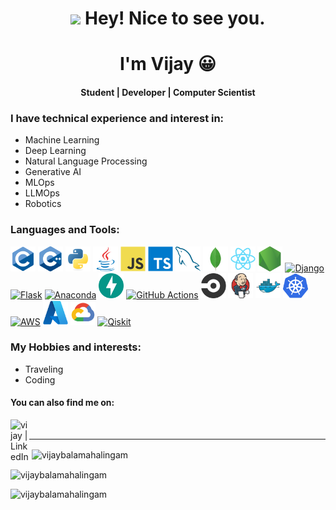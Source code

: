 <h1 align="center"><img src="https://emojis.slackmojis.com/emojis/images/1531849430/4246/blob-sunglasses.gif?1531849430" width="30"/> Hey! Nice to see you.</h1>
<h1 align="center">I'm Vijay 😀</h1>
<h4 align="center">Student | Developer | Computer Scientist 



### I have technical experience and interest in:
* Machine Learning
* Deep Learning
* Natural Language Processing
* Generative AI
* MLOps
* LLMOps 
* Robotics



<h3 align="left">Languages and Tools:</h3>
<p align="left">
  <a href="https://www.iso.org/standard/74528.html"><img src="https://raw.githubusercontent.com/devicons/devicon/master/icons/c/c-original.svg" alt="C" width="40" height="40"/></a>
  <a href="https://isocpp.org/"><img src="https://raw.githubusercontent.com/devicons/devicon/master/icons/cplusplus/cplusplus-original.svg" alt="C++" width="40" height="40"/></a>
  <a href="https://www.python.org/"><img src="https://raw.githubusercontent.com/devicons/devicon/master/icons/python/python-original.svg" alt="Python" width="40" height="40"/></a>
  <a href="https://www.oracle.com/java/"><img src="https://raw.githubusercontent.com/devicons/devicon/master/icons/java/java-original.svg" alt="Java" width="40" height="40"/></a>
  <a href="https://developer.mozilla.org/en-US/docs/Web/JavaScript"><img src="https://raw.githubusercontent.com/devicons/devicon/master/icons/javascript/javascript-original.svg" alt="JavaScript" width="40" height="40"/></a>
  <a href="https://www.typescriptlang.org/"><img src="https://raw.githubusercontent.com/devicons/devicon/master/icons/typescript/typescript-original.svg" alt="TypeScript" width="40" height="40"/></a>
  <a href="https://www.mysql.com/"><img src="https://raw.githubusercontent.com/devicons/devicon/master/icons/mysql/mysql-original.svg" alt="MySQL" width="40" height="40"/></a>
  <a href="https://www.mongodb.com/"><img src="https://raw.githubusercontent.com/devicons/devicon/master/icons/mongodb/mongodb-original.svg" alt="MongoDB" width="40" height="40"/></a>
  <a href="https://reactjs.org/"><img src="https://raw.githubusercontent.com/devicons/devicon/master/icons/react/react-original.svg" alt="React" width="40" height="40"/></a>
  <a href="https://nodejs.org/"><img src="https://raw.githubusercontent.com/devicons/devicon/master/icons/nodejs/nodejs-original.svg" alt="Node.js" width="40" height="40"/></a>
  <a href="https://www.djangoproject.com/"><img src="https://cdn.iconscout.com/icon/free/png-256/free-django-logo-icon-download-in-svg-png-gif-file-formats--community-company-brand-world-logos-vol-8-pack-icons-282855.png?f=webp&w=256" alt="Django" width="40" height="40"/></a>
  <a href="https://flask.palletsprojects.com/"><img src="https://img.icons8.com/color/512/flask.png" alt="Flask" width="40" height="40"/></a>
  <a href="https://www.anaconda.com/"><img src="https://www.vhv.rs/dpng/d/208-2081207_anaconda-python-icon-png-download-anaconda-python-icon.png" alt="Anaconda" width="40" height="40"/></a>
  <a href="https://fastapi.tiangolo.com/"><img src="https://raw.githubusercontent.com/devicons/devicon/master/icons/fastapi/fastapi-original.svg" alt="FastAPI" width="40" height="40"/></a>
  <a href="https://github.com/features/actions"><img src="https://miro.medium.com/v2/resize:fit:400/1*txwKGJOoQ2W0ka_9htbu0Q.png" alt="GitHub Actions" width="40" height="40"/></a>
  <a href="https://circleci.com/"><img src="https://raw.githubusercontent.com/devicons/devicon/master/icons/circleci/circleci-plain.svg" alt="CircleCI" width="40" height="40"/></a>
  <a href="https://www.jenkins.io/"><img src="https://raw.githubusercontent.com/devicons/devicon/master/icons/jenkins/jenkins-original.svg" alt="Jenkins" width="40" height="40"/></a>
  <a href="https://www.docker.com/"><img src="https://raw.githubusercontent.com/devicons/devicon/master/icons/docker/docker-original.svg" alt="Docker" width="40" height="40"/></a>
  <a href="https://kubernetes.io/"><img src="https://raw.githubusercontent.com/devicons/devicon/master/icons/kubernetes/kubernetes-plain.svg" alt="Kubernetes" width="40" height="40"/></a>
  <a href="https://aws.amazon.com/"><img src="https://www.kaizenanalytix.com/wp-content/uploads/2024/09/aws-white.png" alt="AWS" width="40" height="40"/></a>
  <a href="https://azure.microsoft.com/en-us/"><img src="https://raw.githubusercontent.com/devicons/devicon/master/icons/azure/azure-original.svg" alt="Azure" width="40" height="40"/></a>
  <a href="https://cloud.google.com/"><img src="https://raw.githubusercontent.com/devicons/devicon/master/icons/googlecloud/googlecloud-original.svg" alt="Google Cloud" width="40" height="40"/></a>
  <a href="https://qiskit.org/"><img src="https://yt3.googleusercontent.com/YQnuzB3TXutCUHZvEdkWgc-Vtkyiy480S8ba_uwN4koTHmddv2G3iJuWGx0mNkJR552Z6-bdE9w=s900-c-k-c0x00ffffff-no-rj" alt="Qiskit" width="40" height="40"/></a>
</p>



### My Hobbies and interests:
* Traveling
* Coding

#### You can also find me on: 

[<img align="left" alt="vijay | LinkedIn" width="30px" src="https://img.icons8.com/color/48/000000/linkedin.png" />][linkedin]                                                         

<br>

<hr>

[linkedin]: https://www.linkedin.com/in/vijay-bala-mahalingam-45132a15a/


<p>&nbsp;<img align="center" src="https://github-readme-stats.vercel.app/api?username=vijaybalamahalingam&show_icons=true&locale=en&theme=radical" alt="vijaybalamahalingam" /></p>

<p><img align="center" src="https://github-readme-streak-stats.herokuapp.com/?user=vijaybalamahalingam&theme=radical" alt="vijaybalamahalingam" /></p>

<p><img align="left" src="https://github-readme-stats.vercel.app/api/top-langs?username=vijaybalamahalingam&show_icons=true&locale=en&layout=compact&theme=radical" alt="vijaybalamahalingam" /></p>
